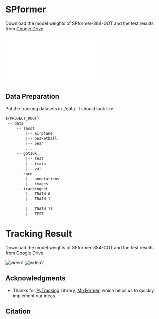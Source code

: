 # **SPformer**
Download the model weights of SPformer-384-GOT and the test results from [Google Drive](https://drive.google.com/drive/folders/13ytqwWLqK79bkGV4S0wuAe0oITyENwp-?usp=drive_link) 

![backbone](pic/backbone.pdf)

## Data Preparation
Put the tracking datasets in ./data. It should look like:
   ```
   ${PROJECT_ROOT}
    -- data
        -- lasot
            |-- airplane
            |-- basketball
            |-- bear
            ...
        -- got10k
            |-- test
            |-- train
            |-- val
        -- coco
            |-- annotations
            |-- images
        -- trackingnet
            |-- TRAIN_0
            |-- TRAIN_1
            ...
            |-- TRAIN_11
            |-- TEST
   ```
# **Tracking Result**
Download the model weights of SPformer-384-GOT and the test results from [Google Drive](https://drive.google.com/drive/folders/13ytqwWLqK79bkGV4S0wuAe0oITyENwp-?usp=drive_link) 

![video1](video/output3.gif)
![video2](video/output4.gif)

## Acknowledgments

* Thanks for [PyTracking](https://github.com/visionml/pytracking) Library, [MixFormer](https://github.com/MCG-NJU/MixFormer), which helps us to quickly implement our ideas.

## Citation